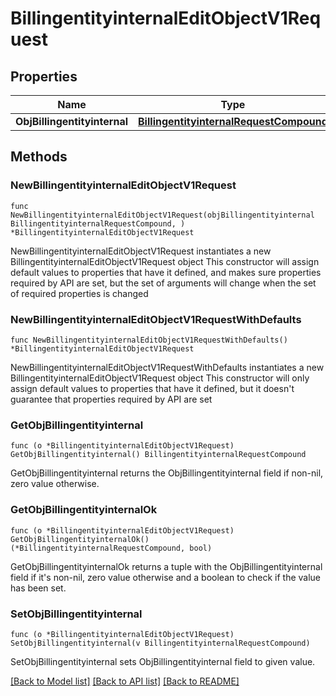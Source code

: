 # BillingentityinternalEditObjectV1Request

## Properties

Name | Type | Description | Notes
------------ | ------------- | ------------- | -------------
**ObjBillingentityinternal** | [**BillingentityinternalRequestCompound**](BillingentityinternalRequestCompound.md) |  | 

## Methods

### NewBillingentityinternalEditObjectV1Request

`func NewBillingentityinternalEditObjectV1Request(objBillingentityinternal BillingentityinternalRequestCompound, ) *BillingentityinternalEditObjectV1Request`

NewBillingentityinternalEditObjectV1Request instantiates a new BillingentityinternalEditObjectV1Request object
This constructor will assign default values to properties that have it defined,
and makes sure properties required by API are set, but the set of arguments
will change when the set of required properties is changed

### NewBillingentityinternalEditObjectV1RequestWithDefaults

`func NewBillingentityinternalEditObjectV1RequestWithDefaults() *BillingentityinternalEditObjectV1Request`

NewBillingentityinternalEditObjectV1RequestWithDefaults instantiates a new BillingentityinternalEditObjectV1Request object
This constructor will only assign default values to properties that have it defined,
but it doesn't guarantee that properties required by API are set

### GetObjBillingentityinternal

`func (o *BillingentityinternalEditObjectV1Request) GetObjBillingentityinternal() BillingentityinternalRequestCompound`

GetObjBillingentityinternal returns the ObjBillingentityinternal field if non-nil, zero value otherwise.

### GetObjBillingentityinternalOk

`func (o *BillingentityinternalEditObjectV1Request) GetObjBillingentityinternalOk() (*BillingentityinternalRequestCompound, bool)`

GetObjBillingentityinternalOk returns a tuple with the ObjBillingentityinternal field if it's non-nil, zero value otherwise
and a boolean to check if the value has been set.

### SetObjBillingentityinternal

`func (o *BillingentityinternalEditObjectV1Request) SetObjBillingentityinternal(v BillingentityinternalRequestCompound)`

SetObjBillingentityinternal sets ObjBillingentityinternal field to given value.



[[Back to Model list]](../README.md#documentation-for-models) [[Back to API list]](../README.md#documentation-for-api-endpoints) [[Back to README]](../README.md)


